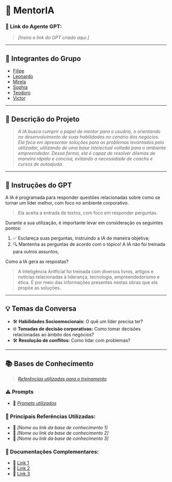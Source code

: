 # **🚀 MentorIA**

### **🔗 Link do Agente GPT:**  
> _[Insira o link do GPT criado aqui.]_

---

## **👥 Integrantes do Grupo**  
- [Filipe](https://github.com/filipesn)
- [Leonardo](https://github.com/xxlamedaxx)
- [Mirela](https://github.com/Mirelasbianchi)
- [Sophia](https://github.com/sophiahochman)
- [Teodoro](https://github.com/TeodoroNeira)
- [Victor](https://github.com/CryptoVictor)

---

## **📄 Descrição do Projeto**  
> _A IA busca cumprir o papel de mentor para o usuário, o orientando no desenvolvimento de suas habilidades no cenário dos negócios. Ela foca em apresentar soluções para os problemas levantados pelo utilizador, utilizando de uma base intelectual voltada para o ambiente empreendedor.  Dessa forma, ela é capaz de resolver dilemas de maneira rápida e concisa, evitando a necessidade de coachs e cursos de autoajuda._

---

## **🤖 Instruções do GPT** 
A IA é programada para responder questões relacionadas sobre como se tornar um líder melhor, com foco no ambiente corporativo.

> Ela aceita a entrada de textos, com foco em responder perguntas.

Durante a sua utilização, é importante levar em consideração os seguintes pontos:  

1. ✅ Esclareça suas perguntas, instruindo a IA de maneira objetiva;  
2. 🔍 Mantenha as perguntas de acordo com o tópico! A IA não foi treinada para outros assuntos; 
  
Como a IA gera as respostas?

> A Inteligência Aritficial foi treinada com diversos livros, artigos e notícias relacionadas à liderança, tecnologia, empreendedorismo e ética. É por meio das informações presentes nestas obras que ela propõe as soluções.

---

## **💡 Temas da Conversa** 

- 🛠️ **Habilidades Socioemocionais:** O quê um líder precisa ter? 
- 🌐 **Tomadas de decisão corporativas:** Como tomar decisões relacionadas ao âmbito dos negócios?  
- 🛠️ **Resolução de conflitos:** Como lidar com problemas?  
  

---

## **📚 Bases de Conhecimento**  
> _[Referências utilizadas para o treinamento](https://drive.google.com/drive/folders/1SfVBAkK2bzJMRTGrURx9wXrOrJ7jfgQy?usp=sharing)_
### **⚠️ Prompts**
- 📗 _[Prompts utilizados](https://github.com/TeodoroNeira/HackatonOnboarding2025Grupo3Roxo/blob/main/prompts.txt)_

### **📘 Principais Referências Utilizadas:**  
- 📗 _[Nome ou link da base de conhecimento 1]_  
- 📙 _[Nome ou link da base de conhecimento 2]_  
- 📕 _[Nome ou link da base de conhecimento 3]_  

### **📖 Documentações Complementares:**  
- 🔗 [Link 1](#)  
- 🔗 [Link 2](#)  
- 🔗 [Link 3](#)  
